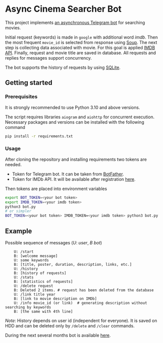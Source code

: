 # Async Cinema Searcher Bot

This project implements [an asynchronous Telegram bot](https://docs.aiogram.dev/en/latest/) for searching movies.

Initial request (keywords) is made in `google` with additional word _imdb_.
Then the most frequent `movie_id` is selected from response using [Soup](https://www.crummy.com/software/BeautifulSoup/bs4/doc/).
The next step is collecting data associated with movie. For this goal is applied [IMDB API](https://developer.imdb.com/).
Finally, request and movie title are saved in database. All requests and replies for messages support concurrency.

The bot supports the history of requests by using [SQLite](https://www.sqlite.org/index.html).

## Getting started

### Prerequisites

It is strongly recommended to use Python 3.10 and above versions.

The script requires libraries `aiogram` and `aiohttp` for concurrent execution.
Necessary packages and versions can be installed with the following command
```bash
pip install -r requirements.txt
```

### Usage

After cloning the repository and installing requirements two tokens are needed.

- Token for Telegram bot. It can be taken from [BotFather](https://t.me/BotFather).
- Token for IMDb API. It will be available after registration [here](https://imdb-api.com/).

Then tokens are placed into environment variables
```bash
export BOT_TOKEN=<your bot token>
export IMDB_TOKEN=<your imdb token>
python3 bot.py
# or simpler
BOT_TOKEN=<your bot token> IMDB_TOKEN=<your imdb token> python3 bot.py
```

## Example

Possible sequence of messages (_U_: _user_, _B_ _bot_)
```text
    U: /start
    B: [welcome message]
    U: some keywords
    B: [title, poster, duration, description, links, etc.]
    U: /history
    B: [history of requests]
    U: /stats
    B: [statistics of requests]
    U: /delete request
    B: Deleted 2 items. # request has been deleted from the database
    U: /link title year
    B: [link to movie description on IMDb]
    U: /info movie_id (or link)  # generating description without searching by keywords
    B: [the same with 4th line]
```

*Note*: History depends on user id (independent for everyone). It is saved on HDD and 
can be deleted only by `/delete` and `/clear` commands.

During the next several months bot is available [here](https://t.me/CinemaDescriptorBot).
